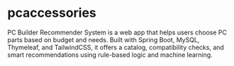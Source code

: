 # pcaccessories
PC Builder Recommender System is a web app that helps users choose PC parts based on budget and needs. Built with Spring Boot, MySQL, Thymeleaf, and TailwindCSS, it offers a catalog, compatibility checks, and smart recommendations using rule-based logic and machine learning.
